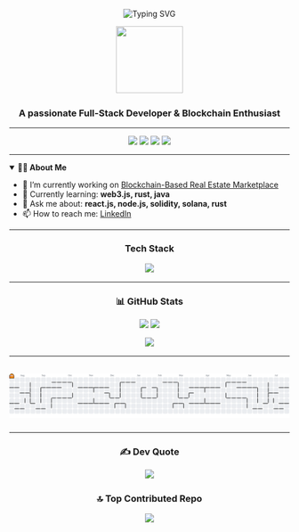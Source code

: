 <!-- Banner & Typing -->
<p align="center">
  <img src="https://readme-typing-svg.demolab.com?font=Fira+Code&size=30&pause=1000&color=F97316&center=true&vCenter=true&width=435&lines=Hi+%F0%9F%91%8B%2C+I'm+Faizan+Shaikh!" alt="Typing SVG" />
</p>
<p align="center">
  <img src="https://media.giphy.com/media/FPbnShq1h1IS5FQyPD/giphy.gif" width="120" height="120"/>
</p>

<h3 align="center">A passionate Full-Stack Developer & Blockchain Enthusiast</h3>

---

<!-- Links & Socials -->
<p align="center">
  <a href="https://twitter.com/faizanshai57592"><img src="https://skillicons.dev/icons?i=twitter" height="32" /></a>
  <a href="https://www.linkedin.com/in/faizan-shaikh-7668b6232"><img src="https://skillicons.dev/icons?i=linkedin" height="32" /></a>
  <a href="https://instagram.com/iblamefaizann"><img src="https://skillicons.dev/icons?i=instagram" height="32" /></a>
  <a href="https://leetcode.com/u/hlyjj0obae/"><img src="https://skillicons.dev/icons?i=leetcode" height="32" /></a>
</p>

---

<!-- About Me -->
<details open>
  <summary><b>👨‍💻 About Me</b></summary>
  
- 🔭 I’m currently working on [Blockchain-Based Real Estate Marketplace](https://github.com/faizan689/Blockchain-Based-Real-Estate-Marketplace-)
- 🌱 Currently learning: **web3.js, rust, java**
- 💬 Ask me about: **react.js, node.js, solidity, solana, rust**
- 📫 How to reach me: [LinkedIn](https://www.linkedin.com/in/faizan-shaikh-7668b6232)
</details>

---

<!-- Skills -->
<h3 align="center">Tech Stack</h3>
<p align="center">
  <img src="https://skillicons.dev/icons?i=js,ts,react,nextjs,nodejs,nestjs,redux,solidity,java,rust,python,html,css,tailwind,figma,postgres,mongodb,mysql,aws,docker,kubernetes,linux,nginx,git,firebase,appwrite,chartjs" />
</p>

---

<!-- Stats Section (Aesthetic Cards) -->
<h3 align="center">📊 GitHub Stats</h3>
<p align="center">
  <img src="https://github-readme-stats.vercel.app/api?username=faizan689&theme=radical&show_icons=true&hide_border=true&border_radius=20" height="180"/>
  <img src="https://github-readme-streak-stats.herokuapp.com?user=faizan689&theme=radical&hide_border=true&border_radius=20" height="180"/>
</p>
<p align="center">
  <img src="https://github-readme-stats.vercel.app/api/top-langs/?username=faizan689&theme=radical&layout=compact&hide_border=true&border_radius=20" height="180"/>
</p>

---

<!-- Snake Game -->
<br clear="both">

<picture>
  <source media="(prefers-color-scheme: dark)" srcset="https://raw.githubusercontent.com/faizan689/faizan689/output/pacman-contribution-graph-dark.svg">
  <source media="(prefers-color-scheme: light)" srcset="https://raw.githubusercontent.com/faizan689/faizan689/output/pacman-contribution-graph.svg">
  <img alt="pacman contribution graph" src="https://raw.githubusercontent.com/faizan689/faizan689/output/pacman-contribution-graph.svg">
</picture>

###

---

<!-- Quotes and Top Repo -->
<h3 align="center">✍️ Dev Quote</h3>
<p align="center">
  <img src="https://quotes-github-readme.vercel.app/api?type=horizontal&theme=radical" height="70"/>
</p>
<h3 align="center">🔝 Top Contributed Repo</h3>
<p align="center">
  <img src="https://github-contributor-stats.vercel.app/api?username=faizan689&limit=5&theme=dark&combine_all_yearly_contributions=true" height="140"/>
</p>
